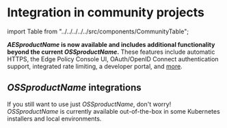 # Integration in community projects

import Table from "../../../../../src/components/CommunityTable";

**$AESproductName$ is now available and includes additional functionality beyond the current $OSSproductName$.**
These features include automatic HTTPS, the Edge Policy Console UI, OAuth/OpenID Connect authentication support, integrated rate
limiting, a developer portal, and [more](/edge-stack-faq/).

## $OSSproductName$ integrations

If you still want to use just $OSSproductName$, don't worry! $OSSproductName$
is currently available out-of-the-box in some Kubernetes installers and local environments.

<Table />